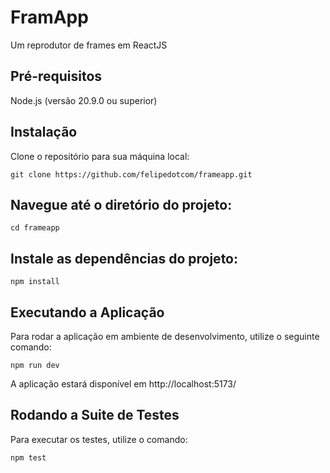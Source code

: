# FramApp

Um reprodutor de frames em ReactJS

## Pré-requisitos
Node.js (versão 20.9.0 ou superior)


## Instalação
Clone o repositório para sua máquina local:
```
git clone https://github.com/felipedotcom/frameapp.git
```

## Navegue até o diretório do projeto:
```
cd frameapp
```

## Instale as dependências do projeto:
```
npm install
```

## Executando a Aplicação
Para rodar a aplicação em ambiente de desenvolvimento, utilize o seguinte comando:

```
npm run dev
```

A aplicação estará disponível em http://localhost:5173/

## Rodando a Suite de Testes
Para executar os testes, utilize o comando:
```
npm test
```
